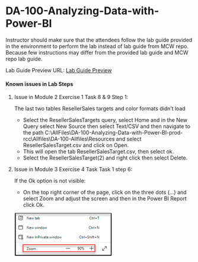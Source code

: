 # DA-100-Analyzing-Data-with-Power-BI

Instructor should make sure that the attendees follow the lab guide provided in the environment to perform the lab instead of lab guide from MCW repo. Because few instructions may differ from the provided lab guide and MCW repo lab guide.

Lab Guide Preview URL: [Lab Guide Preview](https://experience.cloudlabs.ai/#/labguidepreview/96298cfd-deb1-4a28-b6e8-82271a4ebd3f)

#### Known issues in Lab Steps

1. Issue in Module 2 Exercise 1 Task 8 & 9 Step 1:

    The last two tables ResellerSales targets and color formats didn’t load
    
      - Select the ResellerSalesTargets query, select Home and in the New Query select New Source then select Text/CSV and then navigate to the path C:\AllFiles\DA-100-Analyzing-Data-with-Power-BI-prod-rcc\Allfiles\DA-100-Allfiles\Resources and select ResellerSalesTarget.csv and click on Open.
      - This will open the tab ResellerSalesTarget.csv, then select ok.
      - Select the ResellerSalesTarget(2) and right click then select Delete.

1. Issue in Module 3 Exercise 4 Task Task 1 step 6:

    If the Ok option is not visible:
    
      - On the top right corner of the page, click on the three dots (...) and select Zoom and adjust the screen and then in the Power BI Report click Ok.
      
      ![](Images/DA-100.png)
